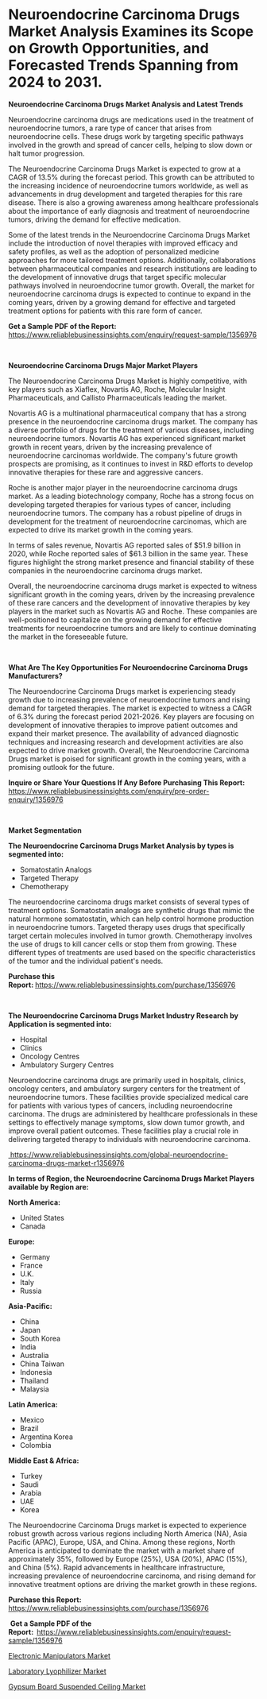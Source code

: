 <p><h1>Neuroendocrine Carcinoma Drugs Market Analysis Examines its Scope on Growth Opportunities, and Forecasted Trends Spanning from 2024 to 2031.</h1></p><p><strong>Neuroendocrine Carcinoma Drugs Market Analysis and Latest Trends</strong></p>
<p><p>Neuroendocrine carcinoma drugs are medications used in the treatment of neuroendocrine tumors, a rare type of cancer that arises from neuroendocrine cells. These drugs work by targeting specific pathways involved in the growth and spread of cancer cells, helping to slow down or halt tumor progression.</p><p>The Neuroendocrine Carcinoma Drugs Market is expected to grow at a CAGR of 13.5% during the forecast period. This growth can be attributed to the increasing incidence of neuroendocrine tumors worldwide, as well as advancements in drug development and targeted therapies for this rare disease. There is also a growing awareness among healthcare professionals about the importance of early diagnosis and treatment of neuroendocrine tumors, driving the demand for effective medication.</p><p>Some of the latest trends in the Neuroendocrine Carcinoma Drugs Market include the introduction of novel therapies with improved efficacy and safety profiles, as well as the adoption of personalized medicine approaches for more tailored treatment options. Additionally, collaborations between pharmaceutical companies and research institutions are leading to the development of innovative drugs that target specific molecular pathways involved in neuroendocrine tumor growth. Overall, the market for neuroendocrine carcinoma drugs is expected to continue to expand in the coming years, driven by a growing demand for effective and targeted treatment options for patients with this rare form of cancer.</p></p>
<p><strong>Get a Sample PDF of the Report:&nbsp;</strong> <a href="https://www.reliablebusinessinsights.com/enquiry/request-sample/1356976">https://www.reliablebusinessinsights.com/enquiry/request-sample/1356976</a></p>
<p>&nbsp;</p>
<p><strong>Neuroendocrine Carcinoma Drugs Major Market Players</strong></p>
<p><p>The Neuroendocrine Carcinoma Drugs Market is highly competitive, with key players such as Xiaflex, Novartis AG, Roche, Molecular Insight Pharmaceuticals, and Callisto Pharmaceuticals leading the market. </p><p>Novartis AG is a multinational pharmaceutical company that has a strong presence in the neuroendocrine carcinoma drugs market. The company has a diverse portfolio of drugs for the treatment of various diseases, including neuroendocrine tumors. Novartis AG has experienced significant market growth in recent years, driven by the increasing prevalence of neuroendocrine carcinomas worldwide. The company's future growth prospects are promising, as it continues to invest in R&D efforts to develop innovative therapies for these rare and aggressive cancers.</p><p>Roche is another major player in the neuroendocrine carcinoma drugs market. As a leading biotechnology company, Roche has a strong focus on developing targeted therapies for various types of cancer, including neuroendocrine tumors. The company has a robust pipeline of drugs in development for the treatment of neuroendocrine carcinomas, which are expected to drive its market growth in the coming years. </p><p>In terms of sales revenue, Novartis AG reported sales of $51.9 billion in 2020, while Roche reported sales of $61.3 billion in the same year. These figures highlight the strong market presence and financial stability of these companies in the neuroendocrine carcinoma drugs market.</p><p>Overall, the neuroendocrine carcinoma drugs market is expected to witness significant growth in the coming years, driven by the increasing prevalence of these rare cancers and the development of innovative therapies by key players in the market such as Novartis AG and Roche. These companies are well-positioned to capitalize on the growing demand for effective treatments for neuroendocrine tumors and are likely to continue dominating the market in the foreseeable future.</p></p>
<p>&nbsp;</p>
<p><strong>What Are The Key Opportunities For Neuroendocrine Carcinoma Drugs Manufacturers?</strong></p>
<p><p>The Neuroendocrine Carcinoma Drugs market is experiencing steady growth due to increasing prevalence of neuroendocrine tumors and rising demand for targeted therapies. The market is expected to witness a CAGR of 6.3% during the forecast period 2021-2026. Key players are focusing on development of innovative therapies to improve patient outcomes and expand their market presence. The availability of advanced diagnostic techniques and increasing research and development activities are also expected to drive market growth. Overall, the Neuroendocrine Carcinoma Drugs market is poised for significant growth in the coming years, with a promising outlook for the future.</p></p>
<p><strong>Inquire or Share Your Questions If Any Before Purchasing This Report:</strong> <a href="https://www.reliablebusinessinsights.com/enquiry/pre-order-enquiry/1356976">https://www.reliablebusinessinsights.com/enquiry/pre-order-enquiry/1356976</a></p>
<p>&nbsp;</p>
<p><strong>Market Segmentation</strong></p>
<p><strong>The Neuroendocrine Carcinoma Drugs Market Analysis by types is segmented into:</strong></p>
<p><ul><li>Somatostatin Analogs</li><li>Targeted Therapy</li><li>Chemotherapy</li></ul></p>
<p><p>The neuroendocrine carcinoma drugs market consists of several types of treatment options. Somatostatin analogs are synthetic drugs that mimic the natural hormone somatostatin, which can help control hormone production in neuroendocrine tumors. Targeted therapy uses drugs that specifically target certain molecules involved in tumor growth. Chemotherapy involves the use of drugs to kill cancer cells or stop them from growing. These different types of treatments are used based on the specific characteristics of the tumor and the individual patient's needs.</p></p>
<p><strong>Purchase this Report:&nbsp;</strong><a href="https://www.reliablebusinessinsights.com/purchase/1356976">https://www.reliablebusinessinsights.com/purchase/1356976</a></p>
<p>&nbsp;</p>
<p><strong>The Neuroendocrine Carcinoma Drugs Market Industry Research by Application is segmented into:</strong></p>
<p><ul><li>Hospital</li><li>Clinics</li><li>Oncology Centres</li><li>Ambulatory Surgery Centres</li></ul></p>
<p><p>Neuroendocrine carcinoma drugs are primarily used in hospitals, clinics, oncology centers, and ambulatory surgery centers for the treatment of neuroendocrine tumors. These facilities provide specialized medical care for patients with various types of cancers, including neuroendocrine carcinoma. The drugs are administered by healthcare professionals in these settings to effectively manage symptoms, slow down tumor growth, and improve overall patient outcomes. These facilities play a crucial role in delivering targeted therapy to individuals with neuroendocrine carcinoma.</p></p>
<p><a href="https://www.reliablebusinessinsights.com/global-neuroendocrine-carcinoma-drugs-market-r1356976">&nbsp;https://www.reliablebusinessinsights.com/global-neuroendocrine-carcinoma-drugs-market-r1356976</a></p>
<p><strong>In terms of Region, the Neuroendocrine Carcinoma Drugs Market Players available by Region are:</strong></p>
<p>
    <p> <strong> North America: </strong>
        <ul>
            <li>United States</li>
            <li>Canada</li>
        </ul>
        </p> 
    <p> <strong> Europe: </strong>
        <ul>
            <li>Germany</li>
            <li>France</li>
            <li>U.K.</li>
            <li>Italy</li>
            <li>Russia</li>
        </ul>
        </p> 
    <p> <strong> Asia-Pacific: </strong>
        <ul>
            <li>China</li>
            <li>Japan</li>
            <li>South Korea</li>
            <li>India</li>
            <li>Australia</li>
            <li>China Taiwan</li>
            <li>Indonesia</li>
            <li>Thailand</li>
            <li>Malaysia</li>
        </ul>
        </p> 
    <p> <strong> Latin America: </strong>
        <ul>
            <li>Mexico</li>
            <li>Brazil</li>
            <li>Argentina Korea</li>
            <li>Colombia</li>
        </ul>
        </p> 
    <p> <strong> Middle East & Africa: </strong>
        <ul>
            <li>Turkey</li>
            <li>Saudi</li>
            <li>Arabia</li>
            <li>UAE</li>
            <li>Korea</li>
        </ul>
    </p>
    </p>
<p><p>The Neuroendocrine Carcinoma Drugs market is expected to experience robust growth across various regions including North America (NA), Asia Pacific (APAC), Europe, USA, and China. Among these regions, North America is anticipated to dominate the market with a market share of approximately 35%, followed by Europe (25%), USA (20%), APAC (15%), and China (5%). Rapid advancements in healthcare infrastructure, increasing prevalence of neuroendocrine carcinoma, and rising demand for innovative treatment options are driving the market growth in these regions.</p></p>
<p><strong>Purchase this Report: </strong><a href="https://www.reliablebusinessinsights.com/purchase/1356976">https://www.reliablebusinessinsights.com/purchase/1356976</a></p>
<p>&nbsp;<strong>Get a Sample PDF of the Report:&nbsp;&nbsp;</strong><a href="https://www.reliablebusinessinsights.com/enquiry/request-sample/1356976">https://www.reliablebusinessinsights.com/enquiry/request-sample/1356976</a></p>
<p><strong></strong></p>
<p><p><a href="https://github.com/yemakinde/Market-Research-Report-List-3/blob/main/electronic-manipulators-market.md">Electronic Manipulators Market</a></p><p><a href="https://github.com/Alonsoolds3wq1d81czn8rbol/Market-Research-Report-List-3/blob/main/laboratory-lyophilizer-market.md">Laboratory Lyophilizer Market</a></p><p><a href="https://github.com/jsmusil/Market-Research-Report-List-4/blob/main/gypsum-board-suspended-ceiling-market.md">Gypsum Board Suspended Ceiling Market</a></p></p>